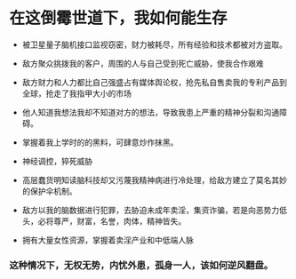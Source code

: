 # 在这倒霉世道下，我如何能生存

- 被卫星量子脑机接口监视窃密，财力被耗尽，所有经验和技术都被对方盗取。

- 敌方聚众挑拨我的客户，周围的人与自己受到死亡威胁，使我合作艰难

- 敌方财力和人力都比自己强盛占有媒体舆论权，抢先私自售卖我的专利产品到全球，抢走了我指甲大小的市场

- 他人知道我想法我却不知道对方的想法，导致我患上严重的精神分裂和沟通障碍。

- 掌握着我上学时的的黑料，可肆意炒作抹黑。

- 神经调控，猝死威胁

- 高层蠢货明知读脑科技却又污蔑我精神病进行冷处理，给敌方建立了莫名其妙的保护伞机制。

- 敌方以我的脑数据进行犯罪，去胁迫未成年卖淫，集资诈骗，若是向恶势力低头，必将尊严，财富，名誉，肉体，精神皆失。

- 拥有大量女性资源，掌握着卖淫产业和中低端人脉

### 这种情况下，无权无势，内忧外患，孤身一人，该如何逆风翻盘。